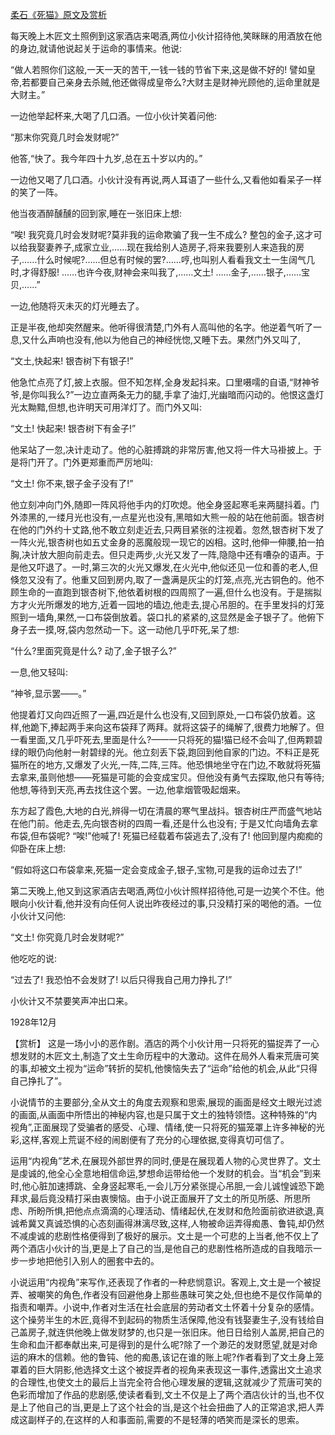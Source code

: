 [柔石《死猫》原文及赏析](https://www.vrrw.net/wx/15045.html)

每天晚上木匠文土照例到这家酒店来喝酒,两位小伙计招待他,笑眯眯的用酒放在他的身边,就请他说起关于运命的事情来。他说:

“做人若照你们这般,一天一天的苦干,一钱一钱的节省下来,这是做不好的! 譬如皇帝,若都要自己亲身去杀贼,他还做得成皇帝么?大财主是财神光顾他的,运命里就是大财主。”

一边他举起杯来,大喝了几口酒。一位小伙计笑着问他:

“那末你究竟几时会发财呢?”

他答,“快了。我今年四十九岁,总在五十岁以内的。”

一边他又喝了几口酒。小伙计没有再说,两人耳语了一些什么,又看他如看呆子一样的笑了一阵。

他当夜酒醉醺醺的回到家,睡在一张旧床上想:

“唉! 我究竟几时会发财呢?莫非我的运命欺骗了我一生不成么? 整包的金子,这才可以给我娶妻养子,成家立业,……现在我给别人造房子,将来我要别人来造我的房子,……什么时候呢?……但总有时候的罢?……哼,也叫别人看看我文土一生阔气几时,才得舒服! ……也许今夜,财神会来叫我了,……文土! ……金子,……银子,……宝贝,……”

一边,他随将灭未灭的灯光睡去了。

正是半夜,他却突然醒来。他听得很清楚,门外有人高叫他的名字。他逆着气听了一息,又什么声响也没有,他以为他自己的神经恍惚,又睡下去。果然门外又叫了,

“文土,快起来! 银杏树下有银子!”

他急忙点亮了灯,披上衣服。但不知怎样,全身发起抖来。口里嗫嚅的自语,“财神爷爷,是你叫我么?”一边立直两条无力的腿,手拿了油灯,光幽暗而闪动的。他恨这盏灯光太黝黯,但想,也许明天可用洋灯了。而门外又叫:

“文土! 快起来! 银杏树下有金子!”

他呆站了一忽,决计走动了。他的心脏搏跳的非常厉害,他又将一件大马褂披上。于是将门开了。门外更郑重而严厉地叫:

“文土! 你不来,银子金子没有了!”

他立刻冲向门外,随即一阵风将他手内的灯吹熄。他全身竖起寒毛来两腿抖着。门外漆黑的,一缕月光也没有,一点星光也没有,黑暗如大熊一般的站在他前面。银杏树在他的门外约十丈路,他不敢立刻走近去,只两目紧张的注视着。忽然,银杏树下发了一阵火光,银杏树也如五丈金身的恶魔般现一现它的凶相。这时,他伸一伸腰,拍一拍胸,决计放大胆向前走去。但只走两步,火光又发了一阵,隐隐中还有嘈杂的语声。于是他又吓退了。一时,第三次的火光又爆发,在火光中,他似还见一位和善的老人,但倏忽又没有了。他重又回到房内,取了一盏满是灰尘的灯笼,点亮,光古铜色的。他不顾生命的一直跑到银杏树下,他依着树根的四周照了一遍,但什么也没有。于是揣拟方才火光所爆发的地方,近着一园地的墙边,他走去,提心吊胆的。在手里发抖的灯笼照到一墙角,果然,一口布袋倒放着。袋口扎的紧紧的,这显然是金子银子了。他俯下身子去一摸,呀,袋内忽然动一下。这一动他几乎吓死,呆了想:

“什么?里面究竟是什么? 动了,金子银子么?”

一息,他又轻叫:

“神爷,显示罢——。”

他提着灯又向四近照了一遍,四近是什么也没有,又回到原处,一口布袋仍放着。这样,他跪下,捧起两手来向这布袋拜了两拜。就将这袋子的绳解了,很费力地解了。但一看里面,又几乎吓死去,里面是什么?——一只将死的猫!猫已经不会叫了,但两颗碧绿的眼仍向他射一射碧绿的光。他立刻丢下袋,跑回到他自家的门边。不料正是死猫所在的地方,又爆发了火光,一阵,二阵,三阵。他恐惧地坐守在门边,不敢就将死猫去拿来,虽则他想——死猫是可能的会变成宝贝。但他没有勇气去探取,他只有等待; 他想,等待到天亮,再去找住这个罢。一边,他拿烟管吸起烟来。

东方起了霞色,大地的白光,辨得一切在清晨的寒气里战抖。银杏树庄严而盛气地站在他门前。他走去,先向银杏树的四周一看,还是什么也没有; 于是又忙向墙角去拿布袋,但布袋呢? “唉!”他喊了! 死猫已经载着布袋逃去了,没有了! 他回到屋内痴痴的仰卧在床上想:

“假如将这口布袋拿来,死猫一定会变成金子,银子,宝物,可是我的运命过去了!”

第二天晚上,他又到这家酒店去喝酒,两位小伙计照样招待他,可是一边笑个不住。他眼向小伙计看,他并没有向任何人说出昨夜经过的事,只没精打采的喝他的酒。一位小伙计又问他:

“文土! 你究竟几时会发财呢?”

他吃吃的说:

“过去了! 我恐怕不会发财了! 以后只得我自己用力挣扎了!”

小伙计又不禁要笑声冲出口来。

1928年12月



【赏析】 这是一场小小的恶作剧。酒店的两个小伙计用一只将死的猫捉弄了一心想发财的木匠文土,制造了文土生命历程中的大激动。这件在局外人看来荒唐可笑的事,却被文土视为“运命”转折的契机,他懊恼失去了“运命”给他的机会,从此“只得自己挣扎了”。

小说情节的主要部分,全从文土的角度去观察和思索,展现的画面是经文土眼光过滤的画面,从画面中所悟出的神秘内容,也是只属于文土的独特领悟。这种特殊的“内视角”,正面展现了受骗者的感受、心理、情绪,使一只将死的猫笼罩上许多神秘的光彩,这样,客观上荒诞不经的闹剧便有了充分的心理依据,变得真切可信了。

运用“内视角”艺术,在展现外部世界的同时,便是在展现着人物的心灵世界了。文土是虔诚的,他全心全意地相信命运,梦想命运带给他一个发财的机会。当“机会”到来时,他心脏加速搏跳、全身竖起寒毛,一会儿万分紧张提心吊胆,一会儿诚惶诚恐下跪拜求,最后竟没精打采由衷懊恼。由于小说正面展开了文土的所见所感、所思所虑、所盼所惧,把他点点滴滴的心理活动、情绪起伏,在发财和危险面前欲进欲退,真诚希冀又真诚恐惧的心态刻画得淋漓尽致,这样,人物被命运弄得痴愚、鲁钝,却仍然不减虔诚的悲剧性格便得到了极好的展示。文土是一个可悲的上当者,他不仅上了两个酒店小伙计的当,更是上了自己的当,是他自己的悲剧性格所造成的自我暗示一步一步地把他引入别人的圈套中去的。

小说运用“内视角”来写作,还表现了作者的一种悲悯意识。客观上,文土是一个被捉弄、被嘲笑的角色,作者没有回避他身上那些愚昧可笑之处,但也绝不是仅作简单的指责和嘲弄。小说中,作者对生活在社会底层的劳动者文土怀着十分复杂的感情。这个操劳半生的木匠,竟得不到起码的物质生活保障,他没有钱娶妻生子,没有钱给自己盖房子,就连供他晚上做发财梦的,也只是一张旧床。他日日给别人盖房,把自己的生命和血汗都奉献出来,可是得到的是什么呢?除了一个渺茫的发财愿望,就是对命运的麻木的信赖。他的鲁钝、他的痴愚,该记在谁的账上呢?作者看到了文土身上笼罩着的巨大阴影,他选择文土这个被捉弄者的视角来表现这一事件,透露出文土追求的合理性,也使文土的最后上当完全符合他心理发展的逻辑,这就减少了荒唐可笑的色彩而增加了作品的悲剧感,使读者看到,文土不仅是上了两个酒店伙计的当,也不仅是上了他自己的当,更是上了这个社会的当,是这个社会扭曲了人的正常追求,把人弄成这副样子的,在这样的人和事面前,需要的不是轻薄的哂笑而是深长的思索。

